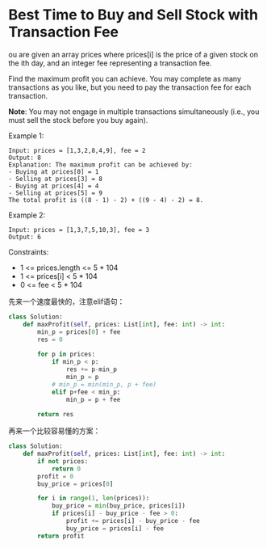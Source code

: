 # Best Time to Buy and Sell Stock with Transaction Fee

ou are given an array prices where prices[i] is the price of a given stock on the ith day, and an integer fee representing a transaction fee.

Find the maximum profit you can achieve. You may complete as many transactions as you like, but you need to pay the transaction fee for each transaction.

**Note**: You may not engage in multiple transactions simultaneously (i.e., you must sell the stock before you buy again).

 

Example 1:
```
Input: prices = [1,3,2,8,4,9], fee = 2
Output: 8
Explanation: The maximum profit can be achieved by:
- Buying at prices[0] = 1
- Selling at prices[3] = 8
- Buying at prices[4] = 4
- Selling at prices[5] = 9
The total profit is ((8 - 1) - 2) + ((9 - 4) - 2) = 8.
```
Example 2:
```
Input: prices = [1,3,7,5,10,3], fee = 3
Output: 6
```

Constraints:

- 1 <= prices.length <= 5 * 104
- 1 <= prices[i] < 5 * 104
- 0 <= fee < 5 * 104

先来一个速度最快的，注意elif语句：
```python
class Solution:
    def maxProfit(self, prices: List[int], fee: int) -> int:
        min_p = prices[0] + fee
        res = 0
        
        for p in prices:
            if min_p < p:
                res += p-min_p
                min_p = p
            # min_p = min(min_p, p + fee)
            elif p+fee < min_p:
                min_p = p + fee
        
        return res
```
再来一个比较容易懂的方案：

```python
class Solution:
    def maxProfit(self, prices: List[int], fee: int) -> int:
        if not prices:
            return 0
        profit = 0
        buy_price = prices[0]

        for i in range(1, len(prices)):
            buy_price = min(buy_price, prices[i])
            if prices[i] - buy_price - fee > 0:
                profit += prices[i] - buy_price - fee
                buy_price = prices[i] - fee
        return profit
```